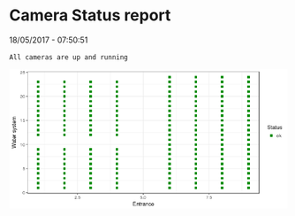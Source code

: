 Camera Status report
================
18/05/2017 - 07:50:51

    All cameras are up and running

![](camreport_files/figure-markdown_github/unnamed-chunk-2-1.png)
